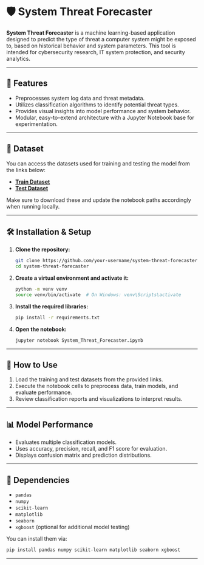 # 🛡️ System Threat Forecaster

**System Threat Forecaster** is a machine learning-based application designed to predict the type of threat a computer system might be exposed to, based on historical behavior and system parameters. This tool is intended for cybersecurity research, IT system protection, and security analytics.

---

## 📌 Features

- Preprocesses system log data and threat metadata.
- Utilizes classification algorithms to identify potential threat types.
- Provides visual insights into model performance and system behavior.
- Modular, easy-to-extend architecture with a Jupyter Notebook base for experimentation.

---

## 📁 Dataset

You can access the datasets used for training and testing the model from the links below:

- **[Train Dataset](https://drive.google.com/file/d/1r4gXIw_vvr6t5CBrMDkog9TuTCQAHQBc/view?usp=sharing)**
- **[Test Dataset](https://drive.google.com/file/d/1b4pmIfVm9PNt9TOhSn_EmJk2a2FNg75t/view?usp=sharing)**

Make sure to download these and update the notebook paths accordingly when running locally.

---

## 🛠️ Installation & Setup

1. **Clone the repository:**
   ```bash
   git clone https://github.com/your-username/system-threat-forecaster.git
   cd system-threat-forecaster
   ```

2. **Create a virtual environment and activate it:**
   ```bash
   python -m venv venv
   source venv/bin/activate  # On Windows: venv\Scripts\activate
   ```

3. **Install the required libraries:**
   ```bash
   pip install -r requirements.txt
   ```

4. **Open the notebook:**
   ```bash
   jupyter notebook System_Threat_Forecaster.ipynb
   ```

---

## 🚀 How to Use

1. Load the training and test datasets from the provided links.
2. Execute the notebook cells to preprocess data, train models, and evaluate performance.
3. Review classification reports and visualizations to interpret results.

---

## 📊 Model Performance

- Evaluates multiple classification models.
- Uses accuracy, precision, recall, and F1 score for evaluation.
- Displays confusion matrix and prediction distributions.

---

## 📎 Dependencies

- `pandas`
- `numpy`
- `scikit-learn`
- `matplotlib`
- `seaborn`
- `xgboost` (optional for additional model testing)

You can install them via:

```bash
pip install pandas numpy scikit-learn matplotlib seaborn xgboost
```

---
